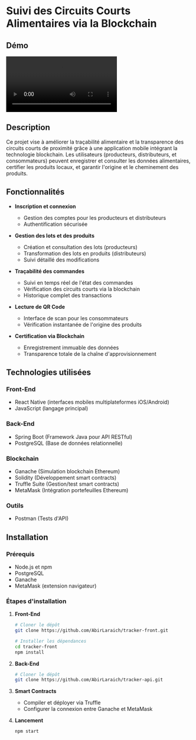# Suivi des Circuits Courts Alimentaires via la Blockchain
## Démo

![Démonstration de l'application](./assets/videos/VideoApplicationMobile.mp4)

## Description

Ce projet vise à améliorer la traçabilité alimentaire et la transparence des circuits courts de proximité grâce à une application mobile intégrant la technologie blockchain. Les utilisateurs (producteurs, distributeurs, et consommateurs) peuvent enregistrer et consulter les données alimentaires, certifier les produits locaux, et garantir l'origine et le cheminement des produits.

## Fonctionnalités

* **Inscription et connexion**
  * Gestion des comptes pour les producteurs et distributeurs
  * Authentification sécurisée

* **Gestion des lots et des produits**
  * Création et consultation des lots (producteurs)
  * Transformation des lots en produits (distributeurs)
  * Suivi détaillé des modifications

* **Traçabilité des commandes**
  * Suivi en temps réel de l'état des commandes
  * Vérification des circuits courts via la blockchain
  * Historique complet des transactions

* **Lecture de QR Code**
  * Interface de scan pour les consommateurs
  * Vérification instantanée de l'origine des produits

* **Certification via Blockchain**
  * Enregistrement immuable des données
  * Transparence totale de la chaîne d'approvisionnement

## Technologies utilisées

### Front-End
* React Native (interfaces mobiles multiplateformes iOS/Android)
* JavaScript (langage principal)

### Back-End
* Spring Boot (Framework Java pour API RESTful)
* PostgreSQL (Base de données relationnelle)

### Blockchain
* Ganache (Simulation blockchain Ethereum)
* Solidity (Développement smart contracts)
* Truffle Suite (Gestion/test smart contracts)
* MetaMask (Intégration portefeuilles Ethereum)

### Outils
* Postman (Tests d'API)

## Installation

### Prérequis

* Node.js et npm
* PostgreSQL
* Ganache
* MetaMask (extension navigateur)

### Étapes d'installation

1. **Front-End**
   ```bash
   # Cloner le dépôt
   git clone https://github.com/AbirLaraich/tracker-front.git
   
   # Installer les dépendances
   cd tracker-front
   npm install
   ```

2. **Back-End**
   ```bash
   # Cloner le dépôt
   git clone https://github.com/AbirLaraich/tracker-api.git
   ```

3. **Smart Contracts**
   * Compiler et déployer via Truffle
   * Configurer la connexion entre Ganache et MetaMask

4. **Lancement**
   ```bash
   npm start
   ```